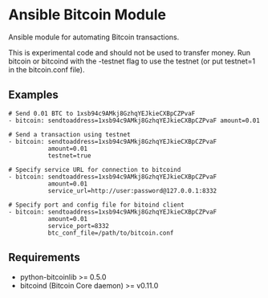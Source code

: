 # Ansible Bitcoin Module

Ansible module for automating Bitcoin transactions.

This is experimental code and should not be used to transfer money. Run bitcoin or bitcoind with the -testnet flag to use the testnet (or put testnet=1 in the bitcoin.conf file).

## Examples

```
# Send 0.01 BTC to 1xsb94c9AMkj8GzhqYEJkieCXBpCZPvaF
- bitcoin: sendtoaddress=1xsb94c9AMkj8GzhqYEJkieCXBpCZPvaF amount=0.01

# Send a transaction using testnet
- bitcoin: sendtoaddress=1xsb94c9AMkj8GzhqYEJkieCXBpCZPvaF
           amount=0.01
           testnet=true

# Specify service URL for connection to bitcoind
- bitcoin: sendtoaddress=1xsb94c9AMkj8GzhqYEJkieCXBpCZPvaF
           amount=0.01
           service_url=http://user:password@127.0.0.1:8332

# Specify port and config file for bitoind client
- bitcoin: sendtoaddress=1xsb94c9AMkj8GzhqYEJkieCXBpCZPvaF
           amount=0.01
           service_port=8332
           btc_conf_file=/path/to/bitcoin.conf
```

## Requirements

- python-bitcoinlib >= 0.5.0
- bitcoind (Bitcoin Core daemon) >= v0.11.0
